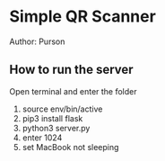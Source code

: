 # Simple QR Scanner

Author: Purson

## How to run the server
Open terminal and enter the folder
1. source env/bin/active
2. pip3 install flask
3. python3 server.py 
4. enter 1024 
5. set MacBook not sleeping